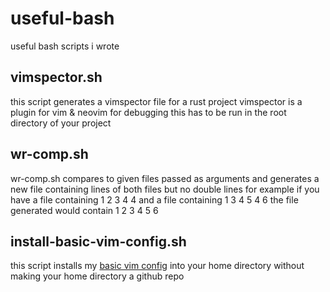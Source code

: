# useful-bash 
useful bash scripts i wrote

## vimspector.sh 
this script generates a vimspector file for a rust project
vimspector is a plugin for vim & neovim for debugging
this has to be run in the root directory of your project

## wr-comp.sh
wr-comp.sh compares to given files passed as arguments and generates a new file containing
lines of both files but no double lines for example if you have a file containing 
1 
2 
3 
4 
4 
and a file containing 
1 
3 
4 
5 
4 
6 
the file generated would contain
1 
2 
3 
4 
5 
6 

## install-basic-vim-config.sh
this script installs my [basic vim config](https://github.com/coolian1337/basic-vim-config)
into your home directory without making your home directory a github repo
